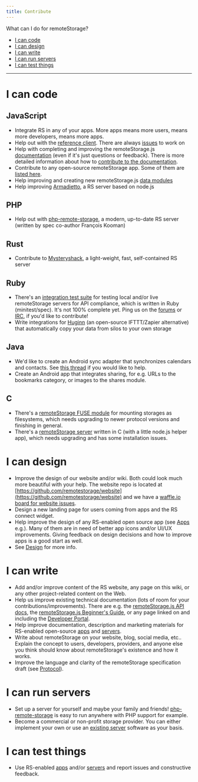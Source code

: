 ```yaml
---
title: Contribute
---
```


What can I do for remoteStorage?

* <a href="#i-can-code">I can code</a>
* <a href="#i-can-design">I can design</a>
* <a href="#i-can-write">I can write</a>
* <a href="#i-can-run-servers">I can run servers</a>
* <a href="#i-can-test-things">I can test things</a>

---

# I can code

## JavaScript

* Integrate RS in any of your apps. More apps means more users, means more developers, means more apps.
* Help out with the [reference client](https://github.com/remotestorage/remotestorage.js/). There are always [issues](https://github.com/remotestorage/remotestorage.js/issues) to work on
* Help with completing and improving the remoteStorage.js [documentation](http://remotestoragejs.readthedocs.io/en/latest/) (even if it's just questions or feedback). There is more detailed information about how to [contribute to the documentation](http://remotestoragejs.readthedocs.io/en/latest/contributing/docs.html).
* Contribute to any open-source remoteStorage app. Some of them are [listed here](/apps "Apps").
* Help improving and creating new remoteStorage.js [data modules](https://github.com/remotestorage/modules)
* Help improving [Armadietto](https://github.com/remotestorage/armadietto/), a RS server based on node.js

## PHP

* Help out with [php-remote-storage](https://github.com/fkooman/php-remote-storage), a modern, up-to-date RS server (written by spec co-author François Kooman)

## Rust

* Contribute to [Mysteryshack](https://github.com/untitaker/mysteryshack), a light-weight, fast, self-contained RS server

## Ruby

* There's an [integration test suite](https://github.com/remotestorage/api-test-suite) for testing local and/or live remoteStorage servers for API compliance, which is written in Ruby (minitest/spec). It's not 100% complete yet. Ping us on the [forums](https://community.remotestorage.io/) or [IRC](https://kiwiirc.com/client/irc.freenode.net/#remotestorage), if you'd like to contribute!
* Write integrations for [Huginn](https://github.com/huginn/huginn) (an open-source IFTTT/Zapier alternative) that automatically copy your data from silos to your own storage

## Java

* We'd like to create an Android sync adapter that synchronizes calendars and contacts. See [this thread](https://community.remotestorage.io/t/synchronization-with-carddav-caldav/307/4) if you would like to help.
* Create an Android app that integrates sharing, for e.g. URLs to the bookmarks category, or images to the shares module.

## C

* There's a [remoteStorage FUSE module](https://github.com/remotestorage/fuse) for mounting storages as filesystems, which needs upgrading to newer protocol versions and finishing in general.
* There's a [remoteStorage server](https://github.com/remotestorage/rs-serve) written in C (with a little node.js helper app), which needs upgrading and has some installation issues.

# I can design

* Improve the design of our website and/or wiki. Both could look much more beautiful with your help. The website repo is located at [https://github.com/remotestorage/website](https://github.com/remotestorage/website) and we have a [waffle.io board for website issues](https://waffle.io/remotestorage/website).
* Design a new landing page for users coming from apps and the RS connect widget.
* Help improve the design of any RS-enabled open source app (see [Apps](/apps "Apps") e.g.). Many of them are in need of better app icons and/or UI/UX improvements. Giving feedback on design decisions and how to improve apps is a good start as well.
* See [Design](/wiki/design "Design") for more info.

# I can write

* Add and/or improve content of the RS website, any page on this wiki, or any other project-related content on the Web.
* Help us improve existing technical documentation (lots of room for your contributions/improvements). There are e.g. the [remoteStorage.js API docs](http://remotestoragejs.readthedocs.io/en/latest/), the [remoteStorage.js Beginner's Guide](/wiki/beginners), or any page linked on and including the [Developer Portal](/wiki/developers).
* Help improve documentation, description and marketing materials for RS-enabled open-source [apps](/apps "Apps") and [servers](/servers "Servers").
* Write about remoteStorage on your website, blog, social media, etc.. Explain the concept to users, developers, providers, and anyone else you think should know about remoteStorage's existence and how it works.
* Improve the language and clarity of the remoteStorage specification draft (see [Protocol](/Protocol "Protocol")).

# I can run servers

* Set up a server for yourself and maybe your family and friends! [php-remote-storage](https://github.com/fkooman/php-remote-storage) is easy to run anywhere with PHP support for example.
* Become a commercial or non-profit storage provider. You can either implement your own or use an [existing server](/servers "Servers") software as your basis.

# I can test things

* Use RS-enabled [apps](/apps "Apps") and/or [servers](/servers "Servers") and report issues and constructive feedback.
